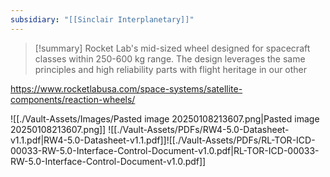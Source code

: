 ```yaml
---
subsidiary: "[[Sinclair Interplanetary]]"
---
```


>[!summary]
>Rocket Lab's mid-sized wheel designed for spacecraft classes within 250-600 kg range. The design leverages the same principles and high reliability parts with flight heritage in our other 

https://www.rocketlabusa.com/space-systems/satellite-components/reaction-wheels/

![[./Vault-Assets/Images/Pasted image 20250108213607.png|Pasted image 20250108213607.png]]
![[./Vault-Assets/PDFs/RW4-5.0-Datasheet-v1.1.pdf|RW4-5.0-Datasheet-v1.1.pdf]]![[./Vault-Assets/PDFs/RL-TOR-ICD-00033-RW-5.0-Interface-Control-Document-v1.0.pdf|RL-TOR-ICD-00033-RW-5.0-Interface-Control-Document-v1.0.pdf]]